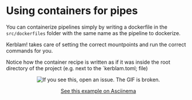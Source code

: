 # Using containers for pipes

You can containerize pipelines simply by writing a dockerfile in the
`src/dockerfiles` folder with the same name as the pipeline to dockerize.

Kerblam! takes care of setting the correct mountpoints and run the correct
commands for you.

Notice how the container recipe is written as if it was inside the root directory
of the project (e.g. next to the `kerblam.toml; file)

<div align="center">

![If you see this, open an issue. The GIF is broken.](https://s9.gifyu.com/images/SFSlr.gif)

[See this example on Asciinema](https://asciinema.org/a/640902)

</div>

